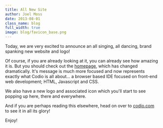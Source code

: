 ```yaml
---
title: All New Site
author: Joel Moss
date: 2013-08-01
class_name: blog
full_width: true
image: blog/favicon_base.png
---
```


Today, we are very excited to announce an all singing, all dancing, brand spanking new website and logo!

Of course, if you are already looking at it, you can already see how amazing it is. But you should check out the [homepage](https://codio.com), which has changed dramatically. It's message is much more focused and now represents exactly what Codio is all about... a browser based IDE focused on front-end web development; HTML, Javascript and CSS.

We also have a new logo and associated icon which you'll start to see popping up here, there and everywhere.

And if you are perhaps reading this elsewhere, head on over to [codio.com](https://codio.com) to see it in all its glory!

Enjoy!